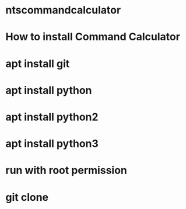 # ntscommandcalculator

# How to install Command Calculator
# apt install git
# apt install python
# apt install python2
# apt install python3

# run with root permission
# git clone 

